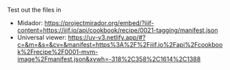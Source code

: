 Test out the files in 
* Midador: https://projectmirador.org/embed/?iiif-content=https://iiif.io/api/cookbook/recipe/0021-tagging/manifest.json
* Universal viewer: https://uv-v3.netlify.app/#?c=&m=&s=&cv=&manifest=https%3A%2F%2Fiiif.io%2Fapi%2Fcookbook%2Frecipe%2F0001-mvm-image%2Fmanifest.json&xywh=-318%2C358%2C1614%2C1388
